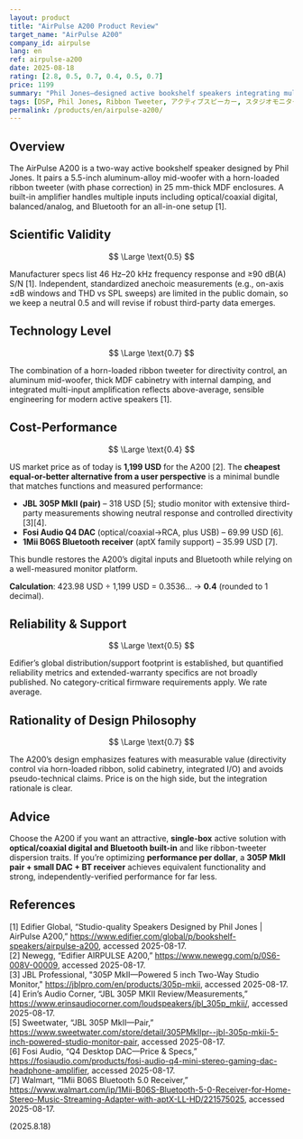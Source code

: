 ```yaml
---
layout: product
title: "AirPulse A200 Product Review"
target_name: "AirPulse A200"
company_id: airpulse
lang: en
ref: airpulse-a200
date: 2025-08-18
rating: [2.8, 0.5, 0.7, 0.4, 0.5, 0.7]
price: 1199
summary: "Phil Jones–designed active bookshelf speakers integrating multiple digital/analog inputs and a horn-loaded ribbon tweeter; strong integration but beaten on cost-per-performance by cheaper monitor + accessory bundles"
tags: [DSP, Phil Jones, Ribbon Tweeter, アクティブスピーカー, スタジオモニター, ブックシェルフスピーカー]
permalink: /products/en/airpulse-a200/
---
```

## Overview

The AirPulse A200 is a two-way active bookshelf speaker designed by Phil Jones. It pairs a 5.5-inch aluminum-alloy mid-woofer with a horn-loaded ribbon tweeter (with phase correction) in 25 mm-thick MDF enclosures. A built-in amplifier handles multiple inputs including optical/coaxial digital, balanced/analog, and Bluetooth for an all-in-one setup [1].

## Scientific Validity

$$ \Large \text{0.5} $$

Manufacturer specs list 46 Hz–20 kHz frequency response and ≥90 dB(A) S/N [1]. Independent, standardized anechoic measurements (e.g., on-axis ±dB windows and THD vs SPL sweeps) are limited in the public domain, so we keep a neutral 0.5 and will revise if robust third-party data emerges.

## Technology Level

$$ \Large \text{0.7} $$

The combination of a horn-loaded ribbon tweeter for directivity control, an aluminum mid-woofer, thick MDF cabinetry with internal damping, and integrated multi-input amplification reflects above-average, sensible engineering for modern active speakers [1].

## Cost-Performance

$$ \Large \text{0.4} $$

US market price as of today is **1,199 USD** for the A200 [2]. The **cheapest equal-or-better alternative from a user perspective** is a minimal bundle that matches functions and measured performance:

- **JBL 305P MkII (pair)** – 318 USD [5]; studio monitor with extensive third-party measurements showing neutral response and controlled directivity [3][4].  
- **Fosi Audio Q4 DAC** (optical/coaxial→RCA, plus USB) – 69.99 USD [6].  
- **1Mii B06S Bluetooth receiver** (aptX family support) – 35.99 USD [7].

This bundle restores the A200’s digital inputs and Bluetooth while relying on a well-measured monitor platform.

**Calculation**: 423.98 USD ÷ 1,199 USD = 0.3536… → **0.4** (rounded to 1 decimal).

## Reliability & Support

$$ \Large \text{0.5} $$

Edifier’s global distribution/support footprint is established, but quantified reliability metrics and extended-warranty specifics are not broadly published. No category-critical firmware requirements apply. We rate average.

## Rationality of Design Philosophy

$$ \Large \text{0.7} $$

The A200’s design emphasizes features with measurable value (directivity control via horn-loaded ribbon, solid cabinetry, integrated I/O) and avoids pseudo-technical claims. Price is on the high side, but the integration rationale is clear.

## Advice

Choose the A200 if you want an attractive, **single-box** active solution with **optical/coaxial digital and Bluetooth built-in** and like ribbon-tweeter dispersion traits. If you’re optimizing **performance per dollar**, a **305P MkII pair + small DAC + BT receiver** achieves equivalent functionality and strong, independently-verified performance for far less.

## References

[1] Edifier Global, “Studio-quality Speakers Designed by Phil Jones | AirPulse A200,” https://www.edifier.com/global/p/bookshelf-speakers/airpulse-a200, accessed 2025-08-17.  
[2] Newegg, “Edifier AIRPULSE A200,” https://www.newegg.com/p/0S6-008V-00009, accessed 2025-08-17.  
[3] JBL Professional, "305P MkII—Powered 5 inch Two-Way Studio Monitor," https://jblpro.com/en/products/305p-mkii, accessed 2025-08-17.  
[4] Erin’s Audio Corner, “JBL 305P MKII Review/Measurements,” https://www.erinsaudiocorner.com/loudspeakers/jbl_305p_mkii/, accessed 2025-08-17.  
[5] Sweetwater, “JBL 305P MkII—Pair,” https://www.sweetwater.com/store/detail/305PMkIIpr--jbl-305p-mkii-5-inch-powered-studio-monitor-pair, accessed 2025-08-17.  
[6] Fosi Audio, “Q4 Desktop DAC—Price & Specs,” https://fosiaudio.com/products/fosi-audio-q4-mini-stereo-gaming-dac-headphone-amplifier, accessed 2025-08-17.  
[7] Walmart, “1Mii B06S Bluetooth 5.0 Receiver,” https://www.walmart.com/ip/1Mii-B06S-Bluetooth-5-0-Receiver-for-Home-Stereo-Music-Streaming-Adapter-with-aptX-LL-HD/221575025, accessed 2025-08-17.

(2025.8.18)

